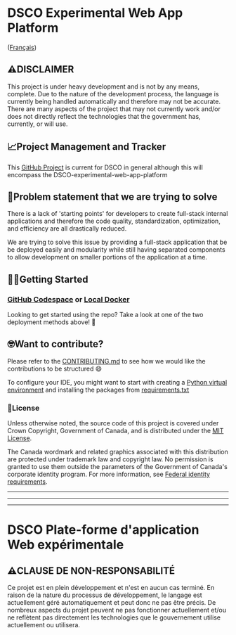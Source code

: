 # DSCO Experimental Web App Platform

([Français](#dsco-plate-forme-dapplication-web-expérimentale))

## ⚠️DISCLAIMER

This project is under heavy development and is not by any means, complete. Due to the nature of the development process, the language is currently being handled automatically and therefore may not be accurate. There are many aspects of the project that may not currently work and/or does not directly reflect the technologies that the government has, currently, or will use.

## 📈Project Management and Tracker

This [GitHub Project](https://github.com/orgs/PHACDataHub/projects/10/views/2) is current for DSCO in general although this will encompass the DSCO-experimental-web-app-platform

## 🤔Problem statement that we are trying to solve

There is a lack of 'starting points' for developers to create full-stack internal applications and therefore the code quality, standardization, optimization, and efficiency are all drastically reduced.

We are trying to solve this issue by providing a full-stack application that be be deployed easily and modularity while still having separated components to allow development on smaller portions of the application at a time.

## 👨‍💻Getting Started

### [GitHub Codespace](/README-docs/EN/github-codespace-deployment.md) or [Local Docker](/README-docs/EN/local-docker-deployment.md)

Looking to get started using the repo? Take a look at one of the two deployment methods above! 🚀

## 🤓Want to contribute?
Please refer to the [CONTRIBUTING.md](./CONTRIBUTING.md) to see how we would like the contributions to be structured 😄

To configure your IDE, you might want to start with creating a [Python virtual environment](/README-docs/EN/local-docker-deployment.md#setting-up-python-virtual-environment) and installing the packages from [requirements.txt](/core-api/requirements.txt)

### 📄License

Unless otherwise noted, the source code of this project is covered under Crown Copyright, Government of Canada, and is distributed under the [MIT License](LICENSE).

The Canada wordmark and related graphics associated with this distribution are protected under trademark law and copyright law. No permission is granted to use them outside the parameters of the Government of Canada's corporate identity program. For more information, see [Federal identity requirements](https://www.canada.ca/en/treasury-board-secretariat/topics/government-communications/federal-identity-requirements.html).

______________________
______________________
______________________

<!-- markdownlint-disable MD024 MD025 -->
# DSCO Plate-forme d'application Web expérimentale

## ⚠️CLAUSE DE NON-RESPONSABILITÉ

Ce projet est en plein développement et n'est en aucun cas terminé. En raison de la nature du processus de développement, le langage est actuellement géré automatiquement et peut donc ne pas être précis. De nombreux aspects du projet peuvent ne pas fonctionner actuellement et/ou ne reflètent pas directement les technologies que le gouvernement utilise actuellement ou utilisera.
